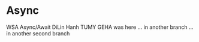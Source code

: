 # Async
 WSA Async/Await
DiLin
Hanh
TUMY
GEHA was here
... in another branch
... in another second branch